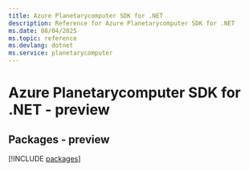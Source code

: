 ```yaml
---
title: Azure Planetarycomputer SDK for .NET
description: Reference for Azure Planetarycomputer SDK for .NET
ms.date: 08/04/2025
ms.topic: reference
ms.devlang: dotnet
ms.service: planetarycomputer
---
```

# Azure Planetarycomputer SDK for .NET - preview
## Packages - preview
[!INCLUDE [packages](planetarycomputer-index.md)]